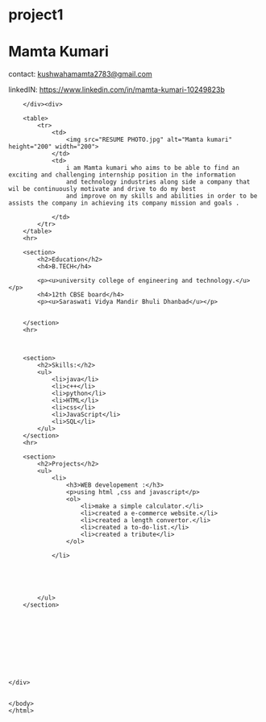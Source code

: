 # project1<!DOCTYPE html>
<html lang="en">
<head>
    <meta charset="UTF-8">
    <meta http-equiv="X-UA-Compatible" content="IE=edge">
    <meta name="viewport" content="width=device-width, initial-scale=1.0">
    <title>Document</title>
</head>
<body>
    <div>
        <h1>Mamta Kumari</h1>
        <p>contact: <a href="abcd.com">kushwahamamta2783@gmail.com</a></p>
        <p>linkedIN: <a href="abcd.com">https://www.linkedin.com/in/mamta-kumari-10249823b</a></p>
        
        </div><div>

        <table>
            <tr>
                <td>
                    <img src="RESUME PHOTO.jpg" alt="Mamta kumari" height="200" width="200">
                </td>
                <td>
                    i am Mamta kumari who aims to be able to find an exciting and challenging internship position in the information
                    and technology industries along side a company that wil be continuously motivate and drive to do my best 
                    and improve on my skills and abilities in order to be assists the company in achieving its company mission and goals .

                </td>
            </tr>
        </table>
        <hr>

        <section>
            <h2>Education</h2>
            <h4>B.TECH</h4>
            
            <p><u>university college of engineering and technology.</u></p>
            <h4>12th CBSE board</h4>
            <p><u>Saraswati Vidya Mandir Bhuli Dhanbad</u></p>


        </section>
        <hr>

        

        <section>
            <h2>Skills:</h2>
            <ul>
                <li>java</li>
                <li>c++</li>
                <li>python</li>
                <li>HTML</li>
                <li>css</li>
                <li>JavaScript</li>
                <li>SQL</li>
            </ul>
        </section>
        <hr>
        
        <section>
            <h2>Projects</h2>
            <ul>
                <li>
                    <h3>WEB developement :</h3>
                    <p>using html ,css and javascript</p>
                    <ol>
                        <li>make a simple calculator.</li>
                        <li>created a e-commerce website.</li>
                        <li>created a length convertor.</li>
                        <li>created a to-do-list.</li>
                        <li>created a tribute</li>
                    </ol>
                         
                </li>
               
                         


                
            </ul>
        </section>

        
        
        

        


        
        
    </div>
    

    </body>
    </html>
